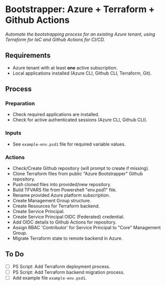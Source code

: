# Bootstrapper: Azure + Terraform + Github Actions

_Automate the bootstrapping process for an existing Azure tenant, using Terraform for IaC and Github Actions for CI/CD._

## Requirements

- Azure tenant with at least **one** active subscription.
- Local applications installed (Azure CLI, Github CLI, Terraform, Git).

## Process

### Preparation
- Check required applications are installed.
- Check for active authenticated sessions (Azure CLI, Github CLI).

### Inputs
- See `example-env.psd1` file for required variable values.

### Actions
- Check/Create Github repository (will prompt to create if missing).
- Clone Terraform files from public "Azure Bootstrapper" Github repository.
- Push cloned files into provided/new repository.
- Build TFVARS file from Powershell "env.psd1" file.
- Rename provided Azure platform subscription.
- Create Management Group structure.
- Create Resources for Terraform backend.
- Create Service Principal.
- Create Service Principal OIDC (Federated) credential.
- Add OIDC details to Github Actions for repository.
- Assign RBAC 'Contributor' for Service Principal to "Core" Management Group.
- Migrate Terraform state to remote backend in Azure.

## To Do

- [ ] PS Script: Add Terraform deployment process.
- [ ] PS Script: Add Terraform backend migration process.
- [ ] Add example file `example-env.psd1`.
